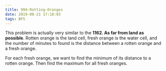 ```yaml
---
title: 994-Rotting-Oranges
date: 2019-08-21 17:18:03
tags: BFS
---
```


This problem is actually very similar to the **1162. As far from land as possible**. Rotten orange is the land cell, fresh orange is the water cell, and the number of minutes to found is the distance between a rotten orange and a fresh orange.

For each fresh orange, we want to find the minimum of its distance to a rotten orange. Then find the maximum for all fresh oranges.